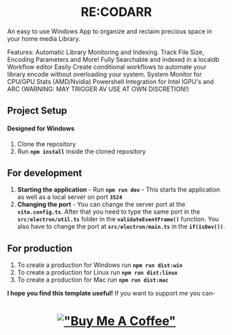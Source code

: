 <h1 align="center">RE:CODARR</h1>

An easy to use Windows App to organize and reclaim precious space in your home media Library.  

Features: 
Automatic Library Monitoring and Indexing.
    Track File Size, Encoding Parameters and More!
    Fully Searchable and indexed in a localdb
Workflow editor
    Easily Create conditional workflows to automate your library encode without overloading your system. 
System Monitor for CPU/GPU Stats (AMD/Nvidia)
Powershell Integration for Intel IGPU's and ARC (WARNING: MAY TRIGGER AV USE AT OWN DISCRETION!)

## Project Setup
#### Designed for Windows
1. Clone the repository
1. Run **```npm install```** inside the cloned repository

## For development
1. **Starting the application** - Run **```npm run dev```** - This starts the application as well as a local server on port **```3524```**
1. **Changing the port** - You can change the server port at the **```vite.config.ts```**. After that you need to type the same port in the **```src/electron/util.ts```** folder in the **```validateEventFrame()```** function. You also have to change the port at **```src/electron/main.ts```** in the **```if(isDev())```**. 

## For production
1. To create a production for Windows run **```npm run dist:win```**
1. To create a production for Linux run **```npm run dist:linux```**
1. To create a production for Mac run **```npm run dist:mac```**

**I hope you find this template useful!** If you want to support me you can-
[<h1 align="center">!["Buy Me A Coffee"](https://www.buymeacoffee.com/assets/img/custom_images/orange_img.png)</h1>](buymeacoffee.com/rachelbastian)
